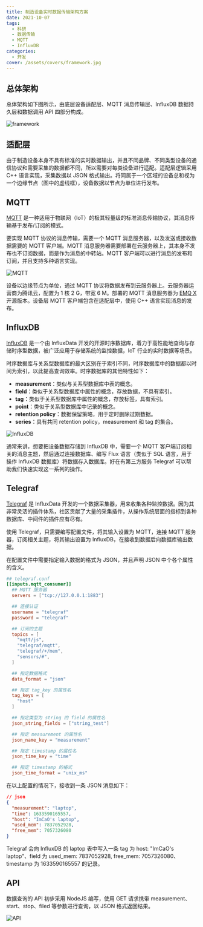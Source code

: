 ```yaml
---
title: 制造设备实时数据传输架构方案
date: 2021-10-07
tags:
  - 科研
  - 数据传输
  - MQTT
  - InfluxDB
categories:
  - 开发
cover: /assets/covers/framework.jpg
---
```


## 总体架构

总体架构如下图所示，由底层设备适配层、MQTT 消息传输层、InfluxDB 数据持久层和数据调用 API 四部分构成。

![framework](/assets/covers/framework.jpg)

## 适配层

由于制造设备本身不具有标准的实时数据输出，并且不同品牌、不同类型设备的通信协议和需要采集的数据都不同，所以需要对每类设备进行适配。适配层逻辑采用 C++ 语言实现，采集数据以 JSON 格式输出。将同属于一个区域的设备总和视为一个边缘节点（图中的虚线框），设备数据以节点为单位进行发布。

## MQTT

[MQTT](https://mqtt.org/) 是一种适用于物联网（IoT）的极其轻量级的标准消息传输协议，其消息传输基于发布/订阅的模式。

要实现 MQTT 协议的消息传输，需要一个 MQTT 消息服务器，以及发送或接收数据需要的 MQTT 客户端。MQTT 消息服务器需要部署在云服务器上，其本身不发布也不订阅数据，而是作为消息的中转站。MQTT 客户端可以进行消息的发布和订阅，并且支持多种语言实现。

![MQTT](./MQTT.jpg)

设备以边缘节点为单位，通过 MQTT 协议将数据发布到云服务器上。云服务器运营商为腾讯云，配置为 1 核 2 G，带宽 6 M。部署的 MQTT 消息服务器为 [EMQ X](https://www.emqx.com/zh/products/emqx) 开源版本。设备层 MQTT 客户端包含在适配层中，使用 C++ 语言实现消息的发布。

## InfluxDB

[InfluxDB](https://www.influxdata.com/) 是一个由 InfluxData 开发的开源时序数据库，着力于高性能地查询与存储时序型数据，被广泛应用于存储系统的监控数据，IoT 行业的实时数据等场景。

时序数据库与关系型数据库的最大区别在于索引不同，时序数据库中的数据都以时间为索引，以此提高查询效率。时序数据库的其他特性如下：

- **measurement**：类似与关系型数据库中表的概念。
- **field**：类似于关系型数据库中属性的概念，存放数据，不具有索引。
- **tag**：类似于关系型数据库中属性的概念，存放标签，具有索引。
- **point**：类似于关系型数据库中记录的概念。
- **retention policy**：数据保留策略，用于定时删除过期数据。
- **series**：具有共同 retention policy，measurement 和 tag 的集合。

![InfluxDB](./influxdb.jpg)

通常来讲，想要把设备数据存储到 InfluxDB 中，需要一个 MQTT 客户端订阅相关的消息主题，然后通过连接数据库、编写 Flux 语言（类似于 SQL 语言，用于操作 InfluxDB 数据库）将数据存入数据库。好在有第三方服务 Telegraf 可以帮助我们快速实现这一系列的操作。

## Telegraf

[Telegraf](https://docs.influxdata.com/telegraf/) 是 InfluxData 开发的一个数据采集器，用来收集各种监控数据。因为其非常灵活的插件体系，社区贡献了大量的采集插件，从操作系统层面的指标到各种数据库、中间件的插件应有尽有。

使用 Telegraf，只需要编写配置文件，将其输入设置为 MQTT，连接 MQTT 服务器，订阅相关主题，将其输出设置为 InfluxDB，在接收到数据后向数据库输出数据。

在配置文件中需要指定输入数据的格式为 JSON，并且声明 JSON 中个各个属性的含义。

```conf
## telegraf.conf
[[inputs.mqtt_consumer]]
  ## MQTT 服务器
  servers = ["tcp://127.0.0.1:1883"]

  ## 连接认证
  username = "telegraf"
  password = "telegraf"

  ## 订阅的主题
  topics = [
    "mqtt/js",
    "telegraf/mqtt",
    "telegraf/+/mem",
    "sensors/#",
  ]

  ## 指定数据格式
  data_format = "json"

  ## 指定 tag_key 的属性名
  tag_keys = [
    "host"
  ]

  ## 指定类型为 string 的 field 的属性名
  json_string_fields = ["string_test"]

  ## 指定 measurement 的属性名
  json_name_key = "measurement"

  ## 指定 timestamp 的属性名
  json_time_key = "time"

  ## 指定 timestamp 的格式
  json_time_format = "unix_ms"
```

在以上配置的情况下，接收到一条 JSON 消息如下：

```json
// json
{
  "measurement": "laptop",
  "time": 1633590165557,
  "host": "ImCaO's laptop",
  "used_mem": 7837052928,
  "free_mem": 7057326080
}
```

Telegraf 会向 InfluxDB 的 laptop 表中写入一条 tag 为 host: "ImCaO's laptop"、field 为 used_mem: 7837052928, free_mem: 7057326080、timestamp 为 1633590165557 的记录。

## API

数据查询的 API 初步采用 NodeJS 编写，使用 GET 请求携带 measurement、start、stop、filed 等参数进行查询，以 JSON 格式返回结果。

![API](./API.jpg)
